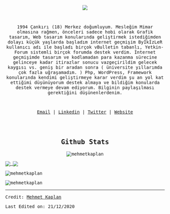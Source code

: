 <p align="center"><img src="https://img.icons8.com/color/26/000000/github-2.png"/></p>
</br>
<p align="center">
<samp>
1994 Çankırı (18) Merkez doğumluyum. Mesleğim Mimar olmasına rağmen, önceleri sadece hobi olarak Grafik tasarım, Web tasarım konularında geliştirmek istediğimden dolayı  küçük yaşlarda başladım internet geçmişim ByİkİzLeR kullanıcı adı ile başladı birçok vBulletin tabanlı, Yetkin-Forum sistemli birçok forumda destek verdim. İnternet geçmişimde tasarım ve kodlamadan para kazanma sürecine gelinceye kadar itirazlar sonucu vazgeçirildim gelecek kaygısı vs. geniş bir aradan sonra ( üniversite yıllarımda çok fazla uğraşamadım. ) Php, WordPress, Framework konularında kendimi geliştirmeye karar verdim şu an yol kat ettiğimi düşünüyorum destek almaya ve bildiğim konularda destek vermeye devam ediyorum. Bilginin paylaşılması gerektiğini düşünenlerdenim.
</samp>
</p>
</br>
<samp>
<p align="center">
<a href="mailto:mehmetkpln18@gmail.com">Email</a> | <a href="https://www.linkedin.com/in/mehmetkpln18/">Linkedin</a> | <a href="https://twitter.com/mehmetkpln18">Twitter</a> | <a href="https://www.mehmetkaplan.net">Website</a>
</p>
<br/>
<br/>

<h2 align="center"><samp>Github Stats</samp></h2>
<p align="center"> <img src="https://komarev.com/ghpvc/?username=mehmetkpln18&label=Profile%20views&color=0e75b6&style=flat&locale=tr" alt="mehmetkaplan" /> </p>

<a href="https://github.com/mehmetkpln18/github-readme-stats">
  <img align="center" src="https://github-stats-51zyiojh0.vercel.app/api?username=mehmetkpln18&bg_color=00000000&title_color=ff6e96&text_color=A5A5B6&hide_border=true&show_icons=false&count_private=true" />
</a>

<a href="https://github.com/github-readme-stats">
  <img align="center" src="https://github-stats-51zyiojh0.vercel.app/api/top-langs/?username=mehmetkpln18&bg_color=00000000&hide_border=true&title_color=ff6e96&text_color=A5A5B6&locale=tr&layout=compact" />
</a>

<p><img align="center" src="https://github-readme-stats.vercel.app/api/top-langs?username=mehmetkpln18&bg_color=00000000&hide_border=true&title_color=ff6e96&text_color=A5A5B6&show_icons=true&locale=tr&layout=compact" alt="mehmetkaplan" /></p>

<p><img align="center" src="https://github-readme-streak-stats.herokuapp.com/?user=mehmetkpln18&&bg_color=00000000&hide_border=true&title_color=ff6e96&text_color=A5A5B6&show_icons=true&locale=tr&layout=compact" alt="mehmetkaplan" /></p>

------
Credit: [Mehmet Kaplan](https://github.com/mehmetkpln18)

Last Edited on: 21/12/2020
